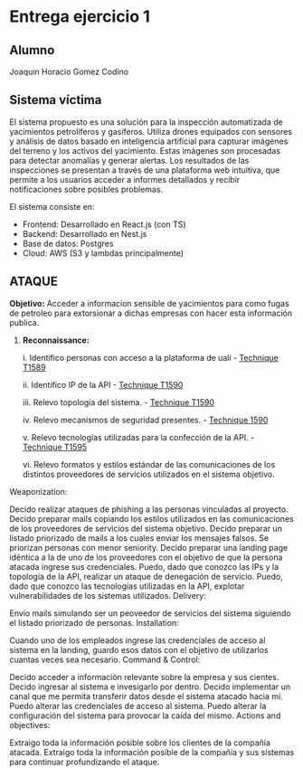 # Entrega ejercicio 1

## Alumno

Joaquin Horacio Gomez Codino

## Sistema víctima

El sistema propuesto es una solución para la inspección automatizada de yacimientos petrolíferos y gasíferos. Utiliza drones equipados con sensores y análisis de datos basado en inteligencia artificial para capturar imágenes del terreno y los activos del yacimiento. Estas imágenes son procesadas para detectar anomalías y generar alertas. Los resultados de las inspecciones se presentan a través de una plataforma web intuitiva, que permite a los usuarios acceder a informes detallados y recibir notificaciones sobre posibles problemas.

El sistema consiste en:

- Frontend: Desarrollado en React.js (con TS)
- Backend: Desarrollado en Nest.js
- Base de datos: Postgres
- Cloud: AWS (S3 y lambdas principalmente)

## ATAQUE

**Objetivo:** Acceder a informacion sensible de yacimientos para como fugas de petroleo para extorsionar a dichas empresas con hacer esta información publica.

1. **Reconnaissance:**

   i. Identifico personas con acceso a la plataforma de uali - [Technique T1589](https://attack.mitre.org/techniques/T1589/)

   ii. Identifico IP de la API - [Technique T1590](https://example.com)

   iii. Relevo topología del sistema. - [Technique T1590](https://example.com)

   iv. Relevo mecanismos de seguridad presentes. - [Technique 1590](https://example.com)

   v. Relevo tecnologías utilizadas para la confección de la API. - [Technique T1595](https://example.com)

   vi. Relevo formatos y estilos estándar de las comunicaciones de los distintos proveedores de servicios utilizados en el sistema objetivo.

Weaponization:

Decido realizar ataques de phishing a las personas vinculadas al proyecto.
Decido preparar mails copiando los estilos utilizados en las comunicaciones de los proveedores de servicios del sistema objetivo.
Decido preparar un listado priorizado de mails a los cuales enviar los mensajes falsos. Se priorizan personas con menor seniority.
Decido preparar una landing page idéntica a la de uno de los proveedores con el objetivo de que la persona atacada ingrese sus credenciales.
Puedo, dado que conozco las IPs y la topología de la API, realizar un ataque de denegación de servicio.
Puedo, dado que conozco las tecnologías utilizadas en la API, explotar vulnerabilidades de los sistemas utilizados.
Delivery:

Envío mails simulando ser un peoveedor de servicios del sistema siguiendo el listado priorizado de personas.
Installation:

Cuando uno de los empleados ingrese las credenciales de acceso al sistema en la landing, guardo esos datos con el objetivo de utilizarlos cuantas veces sea necesario.
Command & Control:

Decido acceder a información relevante sobre la empresa y sus cientes.
Decido ingresar al sistema e invesigarlo por dentro.
Decido implementar un canal que me permita transferir datos desde el sistema atacado hacia mí.
Puedo alterar las credenciales de acceso al sistema.
Puedo alterar la configuración del sistema para provocar la caída del mismo.
Actions and objectives:

Extraigo toda la información posible sobre los clientes de la compañía atacada.
Extraigo toda la información posible de la compañía y sus sistemas para continuar profundizando el ataque.
